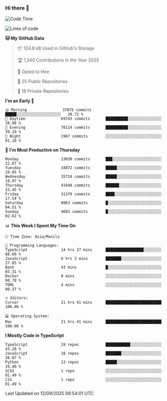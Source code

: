 ### Hi there 👋

<!--START_SECTION:waka-->
![Code Time](http://img.shields.io/badge/Code%20Time-2%2C121%20hrs%2048%20mins-blue)

![Lines of code](https://img.shields.io/badge/From%20Hello%20World%20I%27ve%20Written-68.3%20million%20lines%20of%20code-blue)

**🐱 My GitHub Data** 

> 📦 124.8 kB Used in GitHub's Storage 
 > 
> 🏆 1,340 Contributions in the Year 2025
 > 
> 💼 Opted to Hire
 > 
> 📜 25 Public Repositories 
 > 
> 🔑 18 Private Repositories 
 > 
**I'm an Early 🐤** 

```text
🌞 Morning                37075 commits       █████░░░░░░░░░░░░░░░░░░░░   20.72 % 
🌆 Daytime                69743 commits       ██████████░░░░░░░░░░░░░░░   38.98 % 
🌃 Evening                70114 commits       ██████████░░░░░░░░░░░░░░░   39.19 % 
🌙 Night                  1967 commits        ░░░░░░░░░░░░░░░░░░░░░░░░░   01.10 % 
```
📅 **I'm Most Productive on Thursday** 

```text
Monday                   23030 commits       ███░░░░░░░░░░░░░░░░░░░░░░   12.87 % 
Tuesday                  34072 commits       █████░░░░░░░░░░░░░░░░░░░░   19.05 % 
Wednesday                35724 commits       █████░░░░░░░░░░░░░░░░░░░░   19.97 % 
Thursday                 41948 commits       ██████░░░░░░░░░░░░░░░░░░░   23.45 % 
Friday                   31379 commits       ████░░░░░░░░░░░░░░░░░░░░░   17.54 % 
Saturday                 8063 commits        █░░░░░░░░░░░░░░░░░░░░░░░░   04.51 % 
Sunday                   4683 commits        █░░░░░░░░░░░░░░░░░░░░░░░░   02.62 % 
```


📊 **This Week I Spent My Time On** 

```text
🕑︎ Time Zone: Asia/Manila

💬 Programming Languages: 
TypeScript               14 hrs 27 mins      █████████████████░░░░░░░░   66.69 % 
JavaScript               6 hrs 2 mins        ███████░░░░░░░░░░░░░░░░░░   27.85 % 
Bash                     43 mins             █░░░░░░░░░░░░░░░░░░░░░░░░   03.31 % 
Docker                   9 mins              ░░░░░░░░░░░░░░░░░░░░░░░░░   00.70 % 
TOML                     4 mins              ░░░░░░░░░░░░░░░░░░░░░░░░░   00.37 % 

🔥 Editors: 
Cursor                   21 hrs 41 mins      █████████████████████████   100.00 % 

💻 Operating System: 
Mac                      21 hrs 41 mins      █████████████████████████   100.00 % 
```

**I Mostly Code in TypeScript** 

```text
TypeScript               29 repos            ███████████░░░░░░░░░░░░░░   43.28 % 
JavaScript               18 repos            ███████░░░░░░░░░░░░░░░░░░   26.87 % 
Python                   13 repos            █████░░░░░░░░░░░░░░░░░░░░   19.40 % 
SCSS                     1 repo              ░░░░░░░░░░░░░░░░░░░░░░░░░   01.49 % 
CSS                      1 repo              ░░░░░░░░░░░░░░░░░░░░░░░░░   01.49 % 
```




 Last Updated on 12/09/2025 06:54:01 UTC
<!--END_SECTION:waka-->
